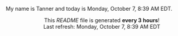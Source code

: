 My name is Tanner and today is Monday, October 7, 8:39 AM EDT.

<p align="center">This <i>README</i> file is generated <b>every 3 hours</b>!</br>Last refresh: Monday, October 7, 8:39 AM EDT<br /></p>
